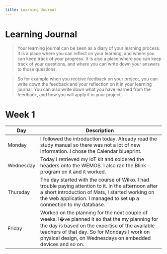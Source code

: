 ```yaml
---
title: Learning Journal
---
```


# Learning Journal

> Your learning journal can be seen as a diary of your learning process. It is a place where you can reflect on your
> learning, and where you can keep track of your progress. It is also a place where you can keep track of your
> questions,
> and where you can write down your answers to those questions.

> So for example when you receive feedback on your project, you can write down the feedback and your reflection on it in
> your learning journal. You can also write down what you have learned from the feedback, and how you will apply it in
> your project.

#


# Week 1

| Day       | Description                                                                                                                                                                                                                                                      |
|-----------|------------------------------------------------------------------------------------------------------------------------------------------------------------------------------------------------------------------------------------------------------------------|
| Monday    | I followed the introduction today. Already read the study manual so there was not a lot of new information. I chose the Calendar blueprint.                                                                                                                      |
| Wednesday | Today I retrieved my IoT kit and soldered the headers onto the WEMOS. I also ran the Blink program on it and it worked.                                                                                                                                          |
| Thursday  | The day started with the course of Wilko. I had trouble paying attention to it. In the afternoon after a short introduction of Mats, I started working on the web application. I managed to set up a connection to my database.                                  |
| Friday    | Worked on the planning for the next couple of weeks. I�ve planned it so that the my planning for the day is based on the expertise of the available teachers of that day. So for Mondays I work on physical design, on Wednesdays on embedded devices and so on. |




